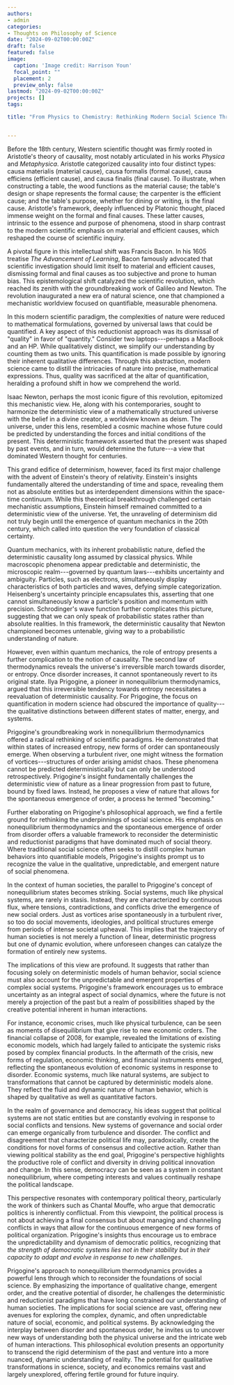 ```yaml
---
authors:
- admin
categories:
- Thoughts on Philosophy of Science
date: "2024-09-02T00:00:00Z"
draft: false
featured: false
image:
  caption: 'Image credit: Harrison Youn'
  focal_point: ""
  placement: 2
  preview_only: false
lastmod: "2024-09-02T00:00:00Z"
projects: []
tags:

title: "From Physics to Chemistry: Rethinking Modern Social Science Through Scientific Paradigms"


---
```

Before the 18th century, Western scientific thought was firmly rooted in Aristotle's theory of causality, most notably articulated in his works *Physica* and *Metaphysica*. Aristotle categorized causality into four distinct types: causa materialis (material cause), causa formalis (formal cause), causa efficiens (efficient cause), and causa finalis (final cause). To illustrate, when constructing a table, the wood functions as the material cause; the table's design or shape represents the formal cause; the carpenter is the efficient cause; and the table's purpose, whether for dining or writing, is the final cause. Aristotle's framework, deeply influenced by Platonic thought, placed immense weight on the formal and final causes. These latter causes, intrinsic to the essence and purpose of phenomena, stood in sharp contrast to the modern scientific emphasis on material and efficient causes, which reshaped the course of scientific inquiry.

A pivotal figure in this intellectual shift was Francis Bacon. In his 1605 treatise *The Advancement of Learning*, Bacon famously advocated that scientific investigation should limit itself to material and efficient causes, dismissing formal and final causes as too subjective and prone to human bias. This epistemological shift catalyzed the scientific revolution, which reached its zenith with the groundbreaking work of Galileo and Newton. The revolution inaugurated a new era of natural science, one that championed a mechanistic worldview focused on quantifiable, measurable phenomena.

In this modern scientific paradigm, the complexities of nature were reduced to mathematical formulations, governed by universal laws that could be quantified. A key aspect of this reductionist approach was its dismissal of "quality" in favor of "quantity." Consider two laptops---perhaps a MacBook and an HP. While qualitatively distinct, we simplify our understanding by counting them as two units. This quantification is made possible by ignoring their inherent qualitative differences. Through this abstraction, modern science came to distill the intricacies of nature into precise, mathematical expressions. Thus, quality was sacrificed at the altar of quantification, heralding a profound shift in how we comprehend the world.

Isaac Newton, perhaps the most iconic figure of this revolution, epitomized this mechanistic view. He, along with his contemporaries, sought to harmonize the deterministic view of a mathematically structured universe with the belief in a divine creator, a worldview known as deism. The universe, under this lens, resembled a cosmic machine whose future could be predicted by understanding the forces and initial conditions of the present. This deterministic framework asserted that the present was shaped by past events, and in turn, would determine the future---a view that dominated Western thought for centuries.

This grand edifice of determinism, however, faced its first major challenge with the advent of Einstein's theory of relativity. Einstein's insights fundamentally altered the understanding of time and space, revealing them not as absolute entities but as interdependent dimensions within the space-time continuum. While this theoretical breakthrough challenged certain mechanistic assumptions, Einstein himself remained committed to a deterministic view of the universe. Yet, the unraveling of determinism did not truly begin until the emergence of quantum mechanics in the 20th century, which called into question the very foundation of classical certainty.

Quantum mechanics, with its inherent probabilistic nature, defied the deterministic causality long assumed by classical physics. While macroscopic phenomena appear predictable and deterministic, the microscopic realm---governed by quantum laws---exhibits uncertainty and ambiguity. Particles, such as electrons, simultaneously display characteristics of both particles and waves, defying simple categorization. Heisenberg's uncertainty principle encapsulates this, asserting that one cannot simultaneously know a particle's position and momentum with precision. Schrodinger's wave function further complicates this picture, suggesting that we can only speak of probabilistic states rather than absolute realities. In this framework, the deterministic causality that Newton championed becomes untenable, giving way to a probabilistic understanding of nature.

However, even within quantum mechanics, the role of entropy presents a further complication to the notion of causality. The second law of thermodynamics reveals the universe's irreversible march towards disorder, or entropy. Once disorder increases, it cannot spontaneously revert to its original state. Ilya Prigogine, a pioneer in nonequilibrium thermodynamics, argued that this irreversible tendency towards entropy necessitates a reevaluation of deterministic causality. For Prigogine, the focus on quantification in modern science had obscured the importance of quality---the qualitative distinctions between different states of matter, energy, and systems.

Prigogine's groundbreaking work in nonequilibrium thermodynamics offered a radical rethinking of scientific paradigms. He demonstrated that within states of increased entropy, new forms of order can spontaneously emerge. When observing a turbulent river, one might witness the formation of vortices---structures of order arising amidst chaos. These phenomena cannot be predicted deterministically but can only be understood retrospectively. Prigogine's insight fundamentally challenges the deterministic view of nature as a linear progression from past to future, bound by fixed laws. Instead, he proposes a view of nature that allows for the spontaneous emergence of order, a process he termed "becoming."

Further elaborating on Prigogine's philosophical approach, we find a fertile ground for rethinking the underpinnings of social science. His emphasis on nonequilibrium thermodynamics and the spontaneous emergence of order from disorder offers a valuable framework to reconsider the deterministic and reductionist paradigms that have dominated much of social theory. Where traditional social science often seeks to distill complex human behaviors into quantifiable models, Prigogine's insights prompt us to recognize the value in the qualitative, unpredictable, and emergent nature of social phenomena.

In the context of human societies, the parallel to Prigogine's concept of nonequilibrium states becomes striking. Social systems, much like physical systems, are rarely in stasis. Instead, they are characterized by continuous flux, where tensions, contradictions, and conflicts drive the emergence of new social orders. Just as vortices arise spontaneously in a turbulent river, so too do social movements, ideologies, and political structures emerge from periods of intense societal upheaval. This implies that the trajectory of human societies is not merely a function of linear, deterministic progress but one of dynamic evolution, where unforeseen changes can catalyze the formation of entirely new systems.

The implications of this view are profound. It suggests that rather than focusing solely on deterministic models of human behavior, social science must also account for the unpredictable and emergent properties of complex social systems. Prigogine's framework encourages us to embrace uncertainty as an integral aspect of social dynamics, where the future is not merely a projection of the past but a realm of possibilities shaped by the creative potential inherent in human interactions.

For instance, economic crises, much like physical turbulence, can be seen as moments of disequilibrium that give rise to new economic orders. The financial collapse of 2008, for example, revealed the limitations of existing economic models, which had largely failed to anticipate the systemic risks posed by complex financial products. In the aftermath of the crisis, new forms of regulation, economic thinking, and financial instruments emerged, reflecting the spontaneous evolution of economic systems in response to disorder. Economic systems, much like natural systems, are subject to transformations that cannot be captured by deterministic models alone. They reflect the fluid and dynamic nature of human behavior, which is shaped by qualitative as well as quantitative factors.


In the realm of governance and democracy, his ideas suggest that political systems are not static entities but are constantly evolving in response to social conflicts and tensions. New systems of governance and social order can emerge organically from turbulence and disorder. The conflict and disagreement that characterize political life may, paradoxically, create the conditions for novel forms of consensus and collective action. Rather than viewing political stability as the end goal, Prigogine's perspective highlights the productive role of conflict and diversity in driving political innovation and change. In this sense, democracy can be seen as a system in constant nonequilibrium, where competing interests and values continually reshape the political landscape.

This perspective resonates with contemporary political theory, particularly the work of thinkers such as Chantal Mouffe, who argue that democratic politics is inherently conflictual. From this viewpoint, the political process is not about achieving a final consensus but about managing and channeling conflicts in ways that allow for the continuous emergence of new forms of political organization. Prigogine's insights thus encourage us to embrace the unpredictability and dynamism of democratic politics, recognizing that *the strength of democratic systems lies not in their stability but in their capacity to adapt and evolve in response to new challenges*.

Prigogine's approach to nonequilibrium thermodynamics provides a powerful lens through which to reconsider the foundations of social science. By emphasizing the importance of qualitative change, emergent order, and the creative potential of disorder, he challenges the deterministic and reductionist paradigms that have long constrained our understanding of human societies. The implications for social science are vast, offering new avenues for exploring the complex, dynamic, and often unpredictable nature of social, economic, and political systems. By acknowledging the interplay between disorder and spontaneous order, he invites us to uncover new ways of understanding both the physical universe and the intricate web of human interactions. This philosophical evolution presents an opportunity to transcend the rigid determinism of the past and venture into a more nuanced, dynamic understanding of reality. The potential for qualitative transformations in science, society, and economics remains vast and largely unexplored, offering fertile ground for future inquiry.
